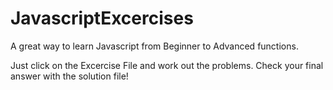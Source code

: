 # JavascriptExcercises

A great way to learn Javascript from Beginner to Advanced functions. 

Just click on the Excercise File and work out the problems. Check your final answer with the solution file!

